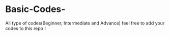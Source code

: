 # Basic-Codes-
All type of codes(Beginner, Intermediate and Advance) feel free to add your codes to this repo !
